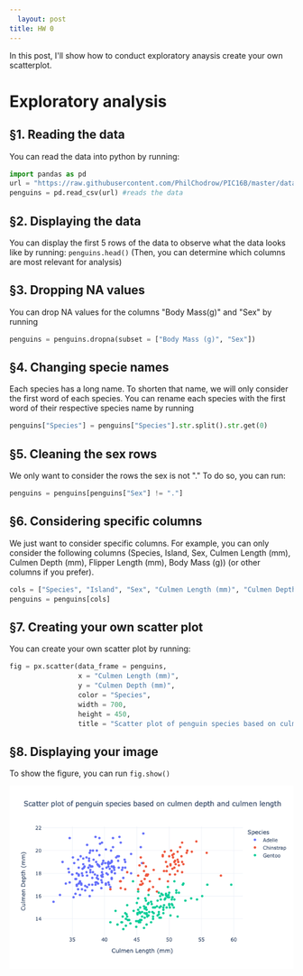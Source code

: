 ```yaml
---
  layout: post
title: HW 0
---
```

  
  In this post, I'll show how to conduct exploratory anaysis create your own scatterplot.  


# Exploratory analysis 

## §1. Reading the data
You can read the data into python by running:

```python 
import pandas as pd
url = "https://raw.githubusercontent.com/PhilChodrow/PIC16B/master/datasets/palmer_penguins.csv"
penguins = pd.read_csv(url) #reads the data
```

## §2. Displaying the data 
You can display the first 5 rows of the data to observe what the data looks like by running: `penguins.head()`
 (Then, you can determine which columns are most relevant for analysis)

## §3. Dropping NA values
You can drop NA values for the columns "Body Mass(g)" and "Sex" by running
 ```python
 penguins = penguins.dropna(subset = ["Body Mass (g)", "Sex"])
 ```
 
## §4. Changing specie names 
Each species has a long name. To shorten that name, we will only consider the first word of each species. 
You can rename each species with the first word of their respective species name by running 
```python
penguins["Species"] = penguins["Species"].str.split().str.get(0)
```

## §5. Cleaning the sex rows
We only want to consider the rows the sex is not "." To do so, you can run:

```python
penguins = penguins[penguins["Sex"] != "."]
```

## §6. Considering specific columns
We just want to consider specific columns. For example, you can only consider the following columns (Species, Island, Sex, Culmen Length (mm), Culmen Depth (mm), Flipper Length (mm), Body Mass (g)) (or other columns if you prefer). 

```python
cols = ["Species", "Island", "Sex", "Culmen Length (mm)", "Culmen Depth (mm)", "Flipper Length (mm)", "Body Mass (g)"]
penguins = penguins[cols]
```

## §7. Creating your own scatter plot
You can create your own scatter plot by running: 

```python
fig = px.scatter(data_frame = penguins, 
                 x = "Culmen Length (mm)", 
                 y = "Culmen Depth (mm)",
                 color = "Species",
                 width = 700,
                 height = 450,
                 title = "Scatter plot of penguin species based on culmen depth and culmen length")
```
## §8. Displaying your image
To show the figure, you can run `fig.show()`

![image-example.png](/images/newplot-2.png)
